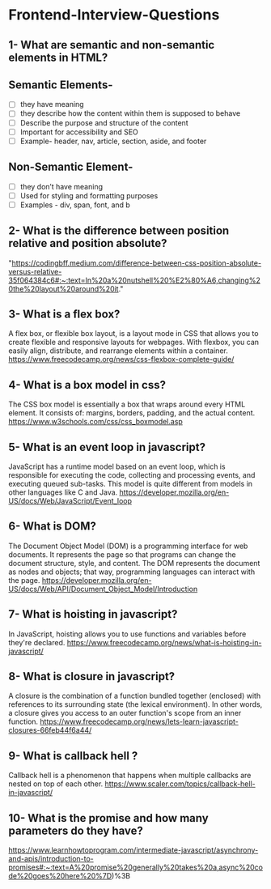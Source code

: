 # Frontend-Interview-Questions

## 1- What are semantic and non-semantic elements in HTML?
## Semantic Elements- 
- [ ] they have meaning
- [ ] they describe how the content within them is supposed to behave
- [ ] Describe the purpose and structure of the content
- [ ] Important for accessibility and SEO
- [ ] Example- header, nav, article, section, aside, and footer
## Non-Semantic Element- 
- [ ] they don’t have meaning
- [ ] Used for styling and formatting purposes
- [ ] Examples - div, span, font, and b

## 2- What is the difference between position relative and position absolute?
"https://codingbff.medium.com/difference-between-css-position-absolute-versus-relative-35f064384c6#:~:text=In%20a%20nutshell%20%E2%80%A6,changing%20the%20layout%20around%20it."

## 3- What is a flex box?
A flex box, or flexible box layout, is a layout mode in CSS that allows you to create flexible and responsive layouts for webpages. With flexbox, you can easily align, distribute, and rearrange elements within a container.
https://www.freecodecamp.org/news/css-flexbox-complete-guide/

## 4- What is a box model in css?
The CSS box model is essentially a box that wraps around every HTML element. It consists of: margins, borders, padding, and the actual content.
https://www.w3schools.com/css/css_boxmodel.asp

## 5- What is an event loop in javascript?
JavaScript has a runtime model based on an event loop, which is responsible for executing the code, collecting and processing events, and executing queued sub-tasks. This model is quite different from models in other languages like C and Java.
https://developer.mozilla.org/en-US/docs/Web/JavaScript/Event_loop

## 6- What is DOM?
The Document Object Model (DOM) is a programming interface for web documents. It represents the page so that programs can change the document structure, style, and content. The DOM represents the document as nodes and objects; that way, programming languages can interact with the page.
https://developer.mozilla.org/en-US/docs/Web/API/Document_Object_Model/Introduction

## 7- What is hoisting in javascript?
In JavaScript, hoisting allows you to use functions and variables before they're declared.
https://www.freecodecamp.org/news/what-is-hoisting-in-javascript/

## 8- What is closure in javascript?
A closure is the combination of a function bundled together (enclosed) with references to its surrounding state (the lexical environment). In other words, a closure gives you access to an outer function's scope from an inner function.
https://www.freecodecamp.org/news/lets-learn-javascript-closures-66feb44f6a44/

## 9- What is callback hell ?
Callback hell is a phenomenon that happens when multiple callbacks are nested on top of each other.
https://www.scaler.com/topics/callback-hell-in-javascript/

## 10- What is the promise and how many parameters do they have?
https://www.learnhowtoprogram.com/intermediate-javascript/asynchrony-and-apis/introduction-to-promises#:~:text=A%20promise%20generally%20takes%20a,async%20code%20goes%20here%20%7D)%3B

